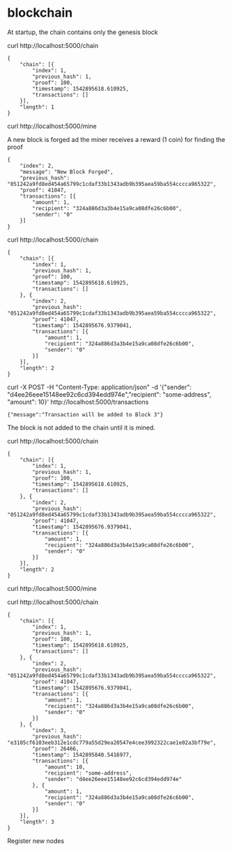 # blockchain

At startup, the chain contains only the genesis block 

curl http://localhost:5000/chain

```
{
	"chain": [{
		"index": 1,
		"previous_hash": 1,
		"proof": 100,
		"timestamp": 1542895618.610925,
		"transactions": []
	}],
	"length": 1
}
```

curl http://localhost:5000/mine

A new block is forged ad the miner receives a reward (1 coin) for finding the proof

```
{
	"index": 2,
	"message": "New Block Forged",
	"previous_hash": "051242a9fd8ed454a65799c1cdaf33b1343adb9b395aea59ba554cccca965322",
	"proof": 41047,
	"transactions": [{
		"amount": 1,
		"recipient": "324a886d3a3b4e15a9ca08dfe26c6b00",
		"sender": "0"
	}]
}
```

curl http://localhost:5000/chain 

```
{
	"chain": [{
		"index": 1,
		"previous_hash": 1,
		"proof": 100,
		"timestamp": 1542895618.610925,
		"transactions": []
	}, {
		"index": 2,
		"previous_hash": "051242a9fd8ed454a65799c1cdaf33b1343adb9b395aea59ba554cccca965322",
		"proof": 41047,
		"timestamp": 1542895676.9379041,
		"transactions": [{
			"amount": 1,
			"recipient": "324a886d3a3b4e15a9ca08dfe26c6b00",
			"sender": "0"
		}]
	}],
	"length": 2
}
```

curl -X POST -H "Content-Type: application/json" -d '{"sender": "d4ee26eee15148ee92c6cd394edd974e","recipient": "some-address", "amount": 10}'  http://localhost:5000/transactions
```
{"message":"Transaction will be added to Block 3"}
```
The block is not added to the chain until it is mined.

curl http://localhost:5000/chain
```
{
	"chain": [{
		"index": 1,
		"previous_hash": 1,
		"proof": 100,
		"timestamp": 1542895618.610925,
		"transactions": []
	}, {
		"index": 2,
		"previous_hash": "051242a9fd8ed454a65799c1cdaf33b1343adb9b395aea59ba554cccca965322",
		"proof": 41047,
		"timestamp": 1542895676.9379041,
		"transactions": [{
			"amount": 1,
			"recipient": "324a886d3a3b4e15a9ca08dfe26c6b00",
			"sender": "0"
		}]
	}],
	"length": 2
}
```
curl http://localhost:5000/mine

curl http://localhost:5000/chain

```
{
	"chain": [{
		"index": 1,
		"previous_hash": 1,
		"proof": 100,
		"timestamp": 1542895618.610925,
		"transactions": []
	}, {
		"index": 2,
		"previous_hash": "051242a9fd8ed454a65799c1cdaf33b1343adb9b395aea59ba554cccca965322",
		"proof": 41047,
		"timestamp": 1542895676.9379041,
		"transactions": [{
			"amount": 1,
			"recipient": "324a886d3a3b4e15a9ca08dfe26c6b00",
			"sender": "0"
		}]
	}, {
		"index": 3,
		"previous_hash": "e3105cf6103eeb312e1cdc779a55d29ea20547e4cee3992322cae1e02a3bf79e",
		"proof": 26466,
		"timestamp": 1542895840.5416977,
		"transactions": [{
			"amount": 10,
			"recipient": "some-address",
			"sender": "d4ee26eee15148ee92c6cd394edd974e"
		}, {
			"amount": 1,
			"recipient": "324a886d3a3b4e15a9ca08dfe26c6b00",
			"sender": "0"
		}]
	}],
	"length": 3
}
```

Register new nodes


```
```